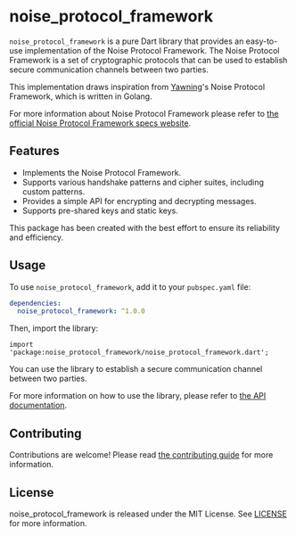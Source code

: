 # noise_protocol_framework

`noise_protocol_framework` is a pure Dart library that provides an easy-to-use implementation of the Noise Protocol Framework. The Noise Protocol Framework is a set of cryptographic protocols that can be used to establish secure communication channels between two parties.

This implementation draws inspiration from [Yawning](https://github.com/Yawning/nyquist)'s Noise Protocol Framework, which is written in Golang.

For more information about Noise Protocol Framework please refer to [the official Noise Protocol Framework specs website](https://noiseprotocol.org/noise.html).

## Features

- Implements the Noise Protocol Framework.
- Supports various handshake patterns and cipher suites, including custom patterns.
- Provides a simple API for encrypting and decrypting messages.
- Supports pre-shared keys and static keys.

This package has been created with the best effort to ensure its reliability and efficiency.

## Usage

To use `noise_protocol_framework`, add it to your `pubspec.yaml` file:

```yaml
dependencies:
  noise_protocol_framework: ^1.0.0
```

Then, import the library:

`import 'package:noise_protocol_framework/noise_protocol_framework.dart';`

You can use the library to establish a secure communication channel between two parties.

For more information on how to use the library, please refer to [the API documentation](https://pub.dev/documentation/noise_protocol_framework/latest/).

## Contributing
Contributions are welcome! Please read [the contributing guide](CONTRIBUTE.md) for more information.

## License
noise_protocol_framework is released under the MIT License. See [LICENSE](LICENSE) for more information.